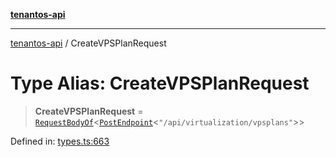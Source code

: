 [**tenantos-api**](../README.md)

***

[tenantos-api](../globals.md) / CreateVPSPlanRequest

# Type Alias: CreateVPSPlanRequest

> **CreateVPSPlanRequest** = [`RequestBodyOf`](RequestBodyOf.md)\<[`PostEndpoint`](PostEndpoint.md)\<`"/api/virtualization/vpsplans"`\>\>

Defined in: [types.ts:663](https://github.com/shadmanZero/tenantos-api/blob/b1ba837cafbeb4e057ec12e90b81a7c5ea5b383f/src/types.ts#L663)
